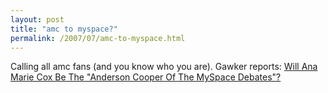 ```yaml
---
layout: post
title: "amc to myspace?"
permalink: /2007/07/amc-to-myspace.html
---
```


Calling all amc fans (and you know who you are). Gawker reports: [Will Ana Marie Cox Be The "Anderson Cooper Of The MySpace Debates"?](http://gawker.com/news/debate-club/will-ana-marie-cox-be-the-anderson-cooper-of-the-myspace-debates-281767.php "Debate Club: Will Ana Marie Cox Be The ")